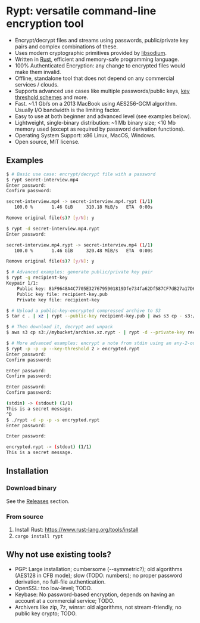 <!-- TODO: build badges -->

# Rypt: versatile command-line encryption tool
 * Encrypt/decrypt files and streams using passwords, public/private key pairs and complex combinations of these.
 * Uses modern cryptographic primitives provided by [libsodium](https://libsodium.gitbook.io/doc/).  
 * Written in [Rust](https://www.rust-lang.org/), efficient and memory-safe programming language.
 * 100% Authenticated Encryption: any change to encrypted files would make them invalid.
 * Offline, standalone tool that does not depend on any commercial services / clouds.
 * Supports advanced use cases like multiple passwords/public keys, [key threshold schemes](https://en.wikipedia.org/wiki/Secret_sharing) and more.
 * Fast. ~1.1 Gb/s on a 2013 MacBook using AES256-GCM algorithm. Usually I/O bandwidth is the limiting factor.
 * Easy to use at both beginner and advanced level (see examples below).
 * Lightweight, single-binary distribution: ~1 Mb binary size; <10 Mb memory used (except as required by password derivation functions).
 * Operating System Support: x86 Linux, MacOS, Windows.
 * Open source, MIT license.

## Examples
```bash
$ # Basic use case: encrypt/decrypt file with a password
$ rypt secret-interview.mp4 
Enter password: 
Confirm password: 

secret-interview.mp4 -> secret-interview.mp4.rypt (1/1)
   100.0 %       1.46 GiB     310.18 MiB/s   ETA  0:00s

Remove original file(s)? [y/N]: y

$ rypt -d secret-interview.mp4.rypt 
Enter password: 

secret-interview.mp4.rypt -> secret-interview.mp4 (1/1)
   100.0 %       1.46 GiB     320.48 MiB/s   ETA  0:00s

Remove original file(s)? [y/N]: y

$ # Advanced examples: generate public/private key pair
$ rypt -g recipient-key
Keypair 1/1:
    Public key: 8bF9648A4C7705E3276795901819Dfe734fa62Df587CF7dB27a17D6FD0d5012c
    Public key file: recipient-key.pub
    Private key file: recipient-key

$ # Upload a public-key-encrypted compressed archive to S3
$ tar c . | xz | rypt --public-key recipient-key.pub | aws s3 cp - s3://mybucket/archive.xz.rypt

$ # Then download it, decrypt and unpack
$ aws s3 cp s3://mybucket/archive.xz.rypt - | rypt -d --private-key recipient-key | xz -d | tar x

$ # More advanced examples: encrypt a note from stdin using an any-2-out-of-3 passwords threshold scheme
$ rypt -p -p -p --key-threshold 2 > encrypted.rypt
Enter password: 
Confirm password: 

Enter password: 
Confirm password: 

Enter password: 
Confirm password: 

(stdin) -> (stdout) (1/1)
This is a secret message.
^D
$ ./rypt -d -p -p -s encrypted.rypt
Enter password: 

Enter password: 

encrypted.rypt -> (stdout) (1/1)
This is a secret message.

```

## Installation
### Download binary
See the [Releases](https://github.com/ashtuchkin/rypt/releases) section.

### From source
 1. Install Rust: https://www.rust-lang.org/tools/install
 2. `cargo install rypt`

## Why not use existing tools?
 * PGP: Large installation; cumbersome (--symmetric?); old algorithms (AES128 in CFB mode); slow (TODO: numbers); no proper password derivation, no full-file authentication.
 * OpenSSL: too low-level; TODO.
 * Keybase: No password-based encryption, depends on having an account at a commercial service; TODO.
 * Archivers like zip, 7z, winrar: old algorithms, not stream-friendly, no public key crypto; TODO.

